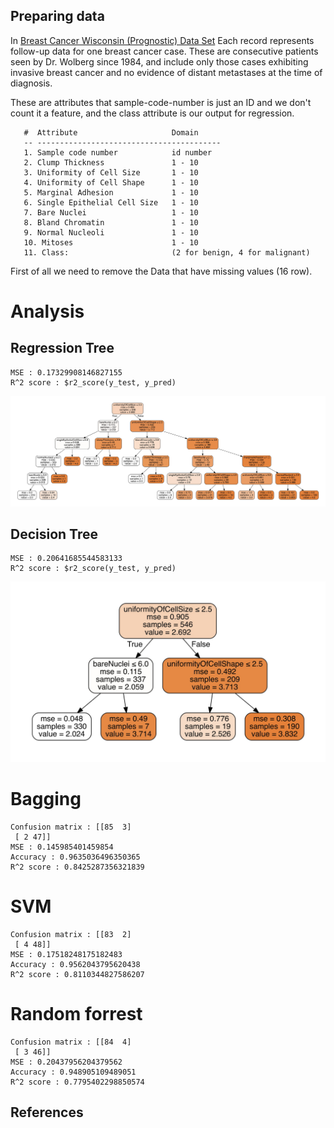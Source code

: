 ## Preparing data
In [Breast Cancer Wisconsin (Prognostic) Data Set](https://archive.ics.uci.edu/ml/datasets/Breast+Cancer+Wisconsin+%28Prognostic%29)
 Each record represents follow-up data for one breast cancer case. These are consecutive
patients seen by Dr. Wolberg since 1984, and include only those cases exhibiting
invasive breast cancer and no evidence of distant metastases at the time of diagnosis. 

These are attributes that sample-code-number is just an ID and we don't count it a feature,
and the class attribute is our output for  regression. 

       #  Attribute                     Domain
       -- -----------------------------------------
       1. Sample code number            id number
       2. Clump Thickness               1 - 10
       3. Uniformity of Cell Size       1 - 10
       4. Uniformity of Cell Shape      1 - 10
       5. Marginal Adhesion             1 - 10
       6. Single Epithelial Cell Size   1 - 10
       7. Bare Nuclei                   1 - 10
       8. Bland Chromatin               1 - 10
       9. Normal Nucleoli               1 - 10
       10. Mitoses                      1 - 10
       11. Class:                       (2 for benign, 4 for malignant)
       
First of all we need to remove the Data that have missing values (16 row).


# Analysis
## Regression Tree

    MSE : 0.17329908146827155
    R^2 score : $r2_score(y_test, y_pred)
![Decision tree](./results/decision_tree.jpg)

## Decision Tree

    MSE : 0.20641685544583133
    R^2 score : $r2_score(y_test, y_pred)


![Regression decision tree](./results/regression_tree.jpg)

# Bagging 

        
    Confusion matrix : [[85  3]
     [ 2 47]]
    MSE : 0.145985401459854
    Accuracy : 0.9635036496350365
    R^2 score : 0.8425287356321839
    
# SVM
        
    Confusion matrix : [[83  2]
     [ 4 48]]
    MSE : 0.17518248175182483
    Accuracy : 0.9562043795620438
    R^2 score : 0.8110344827586207
    
    
# Random forrest

    Confusion matrix : [[84  4]
     [ 3 46]]
    MSE : 0.20437956204379562
    Accuracy : 0.948905109489051
    R^2 score : 0.7795402298850574

## References


